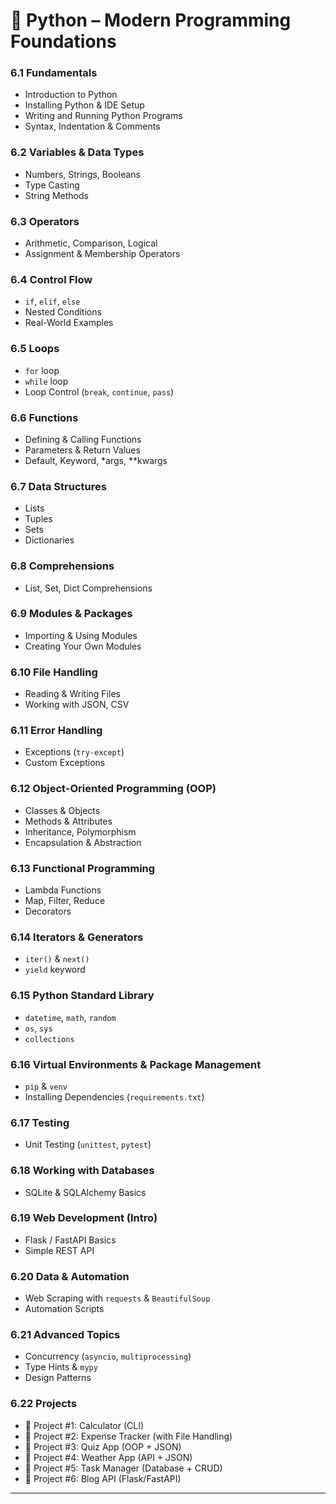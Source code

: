 # 🐍 Python – Modern Programming Foundations

### **6.1 Fundamentals**

* Introduction to Python
* Installing Python & IDE Setup
* Writing and Running Python Programs
* Syntax, Indentation & Comments

### **6.2 Variables & Data Types**

* Numbers, Strings, Booleans
* Type Casting
* String Methods

### **6.3 Operators**

* Arithmetic, Comparison, Logical
* Assignment & Membership Operators

### **6.4 Control Flow**

* `if`, `elif`, `else`
* Nested Conditions
* Real-World Examples

### **6.5 Loops**

* `for` loop
* `while` loop
* Loop Control (`break`, `continue`, `pass`)

### **6.6 Functions**

* Defining & Calling Functions
* Parameters & Return Values
* Default, Keyword, \*args, \*\*kwargs

### **6.7 Data Structures**

* Lists
* Tuples
* Sets
* Dictionaries

### **6.8 Comprehensions**

* List, Set, Dict Comprehensions

### **6.9 Modules & Packages**

* Importing & Using Modules
* Creating Your Own Modules

### **6.10 File Handling**

* Reading & Writing Files
* Working with JSON, CSV

### **6.11 Error Handling**

* Exceptions (`try-except`)
* Custom Exceptions

### **6.12 Object-Oriented Programming (OOP)**

* Classes & Objects
* Methods & Attributes
* Inheritance, Polymorphism
* Encapsulation & Abstraction

### **6.13 Functional Programming**

* Lambda Functions
* Map, Filter, Reduce
* Decorators

### **6.14 Iterators & Generators**

* `iter()` & `next()`
* `yield` keyword

### **6.15 Python Standard Library**

* `datetime`, `math`, `random`
* `os`, `sys`
* `collections`

### **6.16 Virtual Environments & Package Management**

* `pip` & `venv`
* Installing Dependencies (`requirements.txt`)

### **6.17 Testing**

* Unit Testing (`unittest`, `pytest`)

### **6.18 Working with Databases**

* SQLite & SQLAlchemy Basics

### **6.19 Web Development (Intro)**

* Flask / FastAPI Basics
* Simple REST API

### **6.20 Data & Automation**

* Web Scraping with `requests` & `BeautifulSoup`
* Automation Scripts

### **6.21 Advanced Topics**

* Concurrency (`asyncio`, `multiprocessing`)
* Type Hints & `mypy`
* Design Patterns

### **6.22 Projects**

* 📌 Project #1: Calculator (CLI)
* 📌 Project #2: Expense Tracker (with File Handling)
* 📌 Project #3: Quiz App (OOP + JSON)
* 📌 Project #4: Weather App (API + JSON)
* 📌 Project #5: Task Manager (Database + CRUD)
* 📌 Project #6: Blog API (Flask/FastAPI)

---
